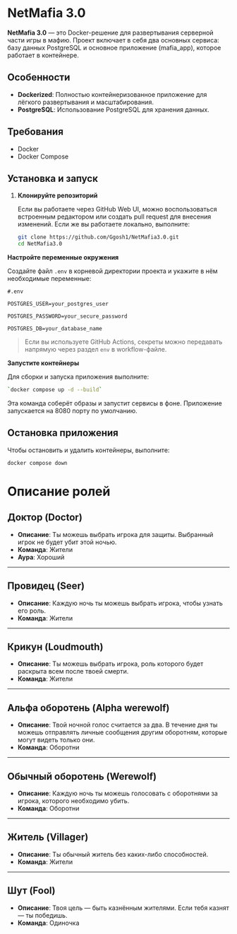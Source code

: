 # NetMafia 3.0

**NetMafia 3.0** — это Docker-решение для развертывания серверной части игры в мафию. Проект включает в себя два основных сервиса: базу данных PostgreSQL и основное приложение (mafia_app), которое работает в контейнере.

## Особенности

- **Dockerized**: Полностью контейнеризованное приложение для лёгкого развертывания и масштабирования.
- **PostgreSQL**: Использование PostgreSQL для хранения данных.

## Требования

- Docker
- Docker Compose
## Установка и запуск

1. **Клонируйте репозиторий**

   Если вы работаете через GitHub Web UI, можно воспользоваться встроенным редактором или создать pull request для внесения изменений. Если же вы работаете локально, выполните:

   ```bash
   git clone https://github.com/Ggosh1/NetMafia3.0.git
   cd NetMafia3.0
   ```

**Настройте переменные окружения**

Создайте файл `.env` в корневой директории проекта и укажите в нём необходимые переменные:


```
#.env

POSTGRES_USER=your_postgres_user

POSTGRES_PASSWORD=your_secure_password

POSTGRES_DB=your_database_name

```

> Если вы используете GitHub Actions, секреты можно передавать напрямую через раздел `env` в workflow-файле.

**Запустите контейнеры**

Для сборки и запуска приложения выполните:
```bash
`docker compose up -d --build`
```


Эта команда соберёт образы и запустит сервисы в фоне. Приложение запускается на 8080 порту по умолчанию.



## Остановка приложения

Чтобы остановить и удалить контейнеры, выполните:


```bash
docker compose down
```



# Описание ролей

## Доктор (Doctor)
- **Описание**: Ты можешь выбрать игрока для защиты. Выбранный игрок не будет убит этой ночью.  
- **Команда**: Жители  
- **Аура**: Хороший  

---

## Провидец (Seer)
- **Описание**: Каждую ночь ты можешь выбрать игрока, чтобы узнать его роль.  
- **Команда**: Жители  

---

## Крикун (Loudmouth)
- **Описание**: Ты можешь выбрать игрока, роль которого будет раскрыта всем после твоей смерти.  
- **Команда**: Жители  

---

## Альфа оборотень (Alpha werewolf)
- **Описание**: Твой ночной голос считается за два. В течение дня ты можешь отправлять личные сообщения другим оборотням, которые могут видеть только они.  
- **Команда**: Оборотни  

---

## Обычный оборотень (Werewolf)
- **Описание**: Каждую ночь ты можешь голосовать с оборотнями за игрока, которого необходимо убить.  
- **Команда**: Оборотни  

---

## Житель (Villager)
- **Описание**: Ты обычный житель без каких-либо способностей.  
- **Команда**: Жители  

---

## Шут (Fool)
- **Описание**: Твоя цель — быть казнённым жителями. Если тебя казнят — ты победишь.  
- **Команда**: Одиночка  
